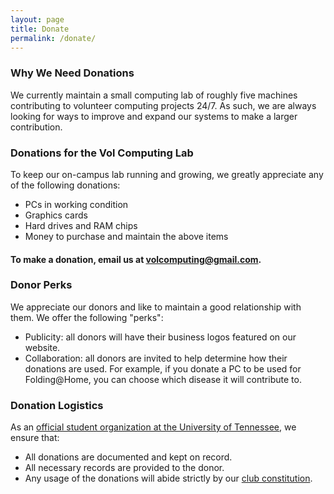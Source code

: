 ```yaml
---
layout: page
title: Donate
permalink: /donate/
---
```


### Why We Need Donations

We currently maintain a small computing lab of roughly five machines contributing to volunteer computing projects 24/7. As such, we are always looking for ways to improve and expand our systems to make a larger contribution.

### Donations for the Vol Computing Lab

To keep our on-campus lab running and growing, we greatly appreciate any of the following donations:

- PCs in working condition
- Graphics cards
- Hard drives and RAM chips
- Money to purchase and maintain the above items

#### To make a donation, email us at [volcomputing@gmail.com](mailto:volcomputing@gmail.com).

### Donor Perks

We appreciate our donors and like to maintain a good relationship with them. We offer the following "perks":

- Publicity: all donors will have their business logos featured on our website.
- Collaboration: all donors are invited to help determine how their donations are used. For example, if you donate a PC to be used for Folding@Home, you can choose which disease it will contribute to.

### Donation Logistics
As an [official student organization at the University of Tennessee](https://utk.collegiatelink.net/organization/volcomputing), we ensure that:

- All donations are documented and kept on record.
- All necessary records are provided to the donor.
- Any usage of the donations will abide strictly by our [club constitution](../documents/Constitution.pdf).
